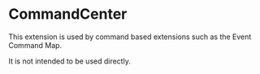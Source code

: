 # CommandCenter

This extension is used by command based extensions such as the Event Command Map.

It is not intended to be used directly.
